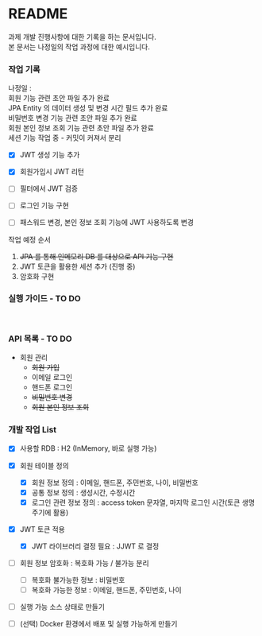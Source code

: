 # README #

과제 개발 진행사항에 대한 기록을 하는 문서입니다.<br>
본 문서는 나정일의 작업 과정에 대한 예시입니다.

### 작업 기록
나정일 : 
<br>
회원 기능 관련 초안 파일 추가 완료
<br>
JPA Entity 의 데이터 생성 및 변경 시간 필드 추가 완료
<br>
비밀번호 변경 기능 관련 초안 파일 추가 완료  
회원 본인 정보 조회 기능 관련 초안 파일 추가 완료  
세션 기능 작업 중 - 커밋이 커져서 분리
- [x] JWT 생성 기능 추가
- [x] 회원가입시 JWT 리턴
- [ ] 필터에서 JWT 검증
- [ ] 로그인 기능 구현
- [ ] 패스워드 변경, 본인 정보 조회 기능에 JWT 사용하도록 변경
 


작업 예정 순서

1. ~~JPA 를 통해 인메모리 DB 를 대상으로 API 기능 구현~~
2. JWT 토큰을 활용한 세션 추가 (진행 중)  
3. 암호화 구현

### 실행 가이드 - TO DO
<br>

### API 목록 - TO DO

+ 회원 관리
  + ~~회원 가입~~
  + 이메일 로그인
  + 핸드폰 로그인
  + ~~비밀번호 변경~~
  + ~~회원 본인 정보 조회~~
  
### 개발 작업 List

- [x] 사용할 RDB : H2 (InMemory, 바로 실행 가능)
- [x] 회원 테이블 정의
  - [x] 회원 정보 정의 : 이메일, 핸드폰, 주민번호, 나이, 비밀번호
  - [x] 공통 정보 정의 : 생성시간, 수정시간
  - [x] 로그인 관련 정보 정의 : access token 문자열, 마지막 로그인 시간(토큰 생명주기에 활용)
- [x] JWT 토큰 적용
  - [x] JWT 라이브러리 결정 필요 : JJWT 로 결정
- [ ] 회원 정보 암호화 : 복호화 가능 / 불가능 분리
  - [ ] 복호화 불가능한 정보 : 비밀번호
  - [ ] 복호화 가능한 정보 : 이메일, 핸드폰, 주민번호, 나이
- [ ] 실행 가능 소스 상태로 만들기
- [ ] (선택) Docker 환경에서 배포 및 실행 가능하게 만들기
  
